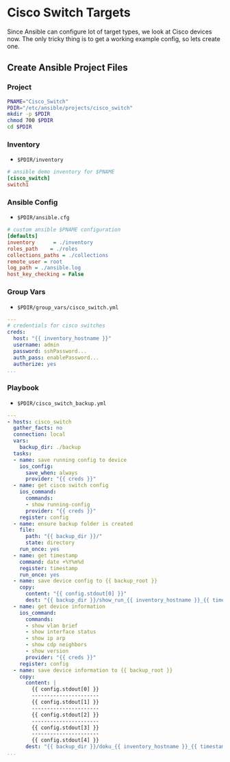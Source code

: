 
# Cisco Switch Targets
Since Ansible can configure lot of target types, we look at Cisco devices now.
The only tricky thing is to get a working example config, so lets create one.

## Create Ansible Project Files

### Project
```bash
PNAME="Cisco_Switch"
PDIR="/etc/ansible/projects/cisco_switch"
mkdir -p $PDIR
chmod 700 $PDIR
cd $PDIR
```

### Inventory
* <code>$PDIR/inventory</code>
```ini
# ansible demo inventory for $PNAME
[cisco_switch]
switch1
```

### Ansible Config
* <code>$PDIR/ansible.cfg</code>
```ini
# custom ansible $PNAME configuration
[defaults]
inventory      = ./inventory
roles_path    = ./roles
collections_paths = ./collections
remote_user = root
log_path = ./ansible.log
host_key_checking = False
```

### Group Vars
* <code>$PDIR/group_vars/cisco_switch.yml</code>
```yaml
---
# credentials for cisco switches
creds:
  host: "{{ inventory_hostname }}"
  username: admin
  password: sshPassword...
  auth_pass: enablePassword...
  authorize: yes
...
```

### Playbook
* <code>$PDIR/cisco_switch_backup.yml</code>
```yaml
---
- hosts: cisco_switch
  gather_facts: no
  connection: local
  vars:
    backup_dir: ./backup
  tasks:
  - name: save running config to device
    ios_config:
      save_when: always
      provider: "{{ creds }}"
  - name: get cisco switch config
    ios_command:
      commands: 
      - show running-config
      provider: "{{ creds }}"
    register: config
  - name: ensure backup folder is created
    file:
      path: "{{ backup_dir }}/"
      state: directory
    run_once: yes
  - name: get timestamp
    command: date +%Y%m%d
    register: timestamp
    run_once: yes
  - name: save device config to {{ backup_root }} 
    copy: 
      content: "{{ config.stdout[0] }}"
      dest: "{{ backup_dir }}/show_run_{{ inventory_hostname }}_{{ timestamp.stdout }}.txt"
  - name: get device information
    ios_command:
      commands:
      - show vlan brief
      - show interface status
      - show ip arp
      - show cdp neighbors
      - show version
      provider: "{{ creds }}"
    register: config
  - name: save device information to {{ backup_root }}
    copy:
      content: |
        {{ config.stdout[0] }}
        ----------------------
        {{ config.stdout[1] }}
        ----------------------
        {{ config.stdout[2] }}
        ----------------------
        {{ config.stdout[3] }}
        ----------------------
        {{ config.stdout[4] }}
      dest: "{{ backup_dir }}/doku_{{ inventory_hostname }}_{{ timestamp.stdout }}.txt"
...
```

<!--stackedit_data:
eyJoaXN0b3J5IjpbMTcwMjAzMDU3NSwtMTU1MjMyOTYwNiwxOD
c2NDg2MTk5XX0=
-->